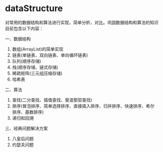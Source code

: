 # dataStructure
对常用的数据结构和算法进行实现，简单分析，对比。巩固数据结构和算法的知识
目前包含以下内容：

一、数据结构
1. 数组(ArrayList)的简单实现
2. 链表(单链表、双向链表、单向循环链表)
3. 队列(顺序存储)
4. 栈(顺序存储、链式存储)
5. 稀疏矩阵(三元组压缩存储)
6. 哈希表

二、算法
1. 查找(二分查找、插值查找、斐波那契查找)
2. 排序(冒泡排序、简单选择排序、直接插入排序、归并排序、快速排序、希尔排序、基数排序)
3. 递归和回溯

三、经典问题解决方案
1. 八皇后问题
2. 约瑟夫问题




